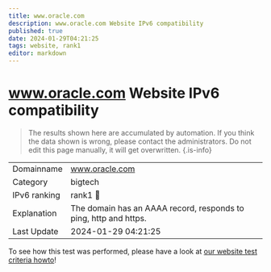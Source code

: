 ```yaml
---
title: www.oracle.com
description: www.oracle.com Website IPv6 compatibility
published: true
date: 2024-01-29T04:21:25
tags: website, rank1
editor: markdown
---
```


# www.oracle.com Website IPv6 compatibility

> The results shown here are accumulated by automation. If you think the data shown is wrong, please contact the administrators. 
> Do not edit this page manually, it will get overwritten.
{.is-info}


|   |   |
| - | - |
| Domainname | www.oracle.com
| Category | bigtech |
| IPv6 ranking | rank1 :1st_place_medal: |
| Explanation | The domain has an AAAA record, responds to ping, http and https. |
| Last Update | 2024-01-29 04:21:25 |

To see how this test was performed, please have a look at [our website test criteria howto](/howto/testcriteria/website)!

